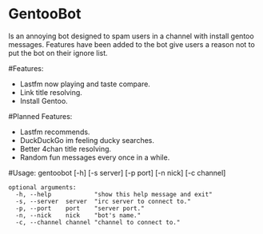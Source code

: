 GentooBot
=========
Is an annoying bot designed to spam users in a channel with
install gentoo messages. Features have been added to the bot give
users a reason not to put the bot on their ignore list.

#Features:
* Lastfm now playing and taste compare.
* Link title resolving.
* Install Gentoo.

#Planned Features:
* Lastfm recommends.
* DuckDuckGo im feeling ducky searches.
* Better 4chan title resolving.
* Random fun messages every once in a while.

#Usage:
	gentoobot [-h] [-s server] [-p port] [-n nick] [-c channel]
	
	optional arguments:
	  -h, --help			"show this help message and exit"
	  -s, --server	server	"irc server to connect to."
	  -p, --port	port	"server port."
	  -n, --nick	nick	"bot's name."
	  -c, --channel	channel	"channel to connect to."
